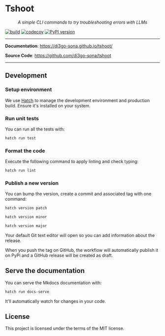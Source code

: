 # Tshoot

<p align="center">
    <em>A simple CLI commands to try troubleshooting errors with LLMs</em>
</p>

[![build](https://github.com/di3go-sona/tshoot/workflows/Build/badge.svg)](https://github.com/di3go-sona/tshoot/actions)
[![codecov](https://codecov.io/gh/di3go-sona/tshoot/branch/master/graph/badge.svg)](https://codecov.io/gh/di3go-sona/tshoot)
[![PyPI version](https://badge.fury.io/py/tshoot.svg)](https://badge.fury.io/py/tshoot)

---

**Documentation**: <a href="https://di3go-sona.github.io/tshoot/" target="_blank">https://di3go-sona.github.io/tshoot/</a>

**Source Code**: <a href="https://github.com/di3go-sona/tshoot" target="_blank">https://github.com/di3go-sona/tshoot</a>

---

## Development

### Setup environment

We use [Hatch](https://hatch.pypa.io/latest/install/) to manage the development environment and production build. Ensure it's installed on your system.

### Run unit tests

You can run all the tests with:

```bash
hatch run test
```

### Format the code

Execute the following command to apply linting and check typing:

```bash
hatch run lint
```

### Publish a new version

You can bump the version, create a commit and associated tag with one command:

```bash
hatch version patch
```

```bash
hatch version minor
```

```bash
hatch version major
```

Your default Git text editor will open so you can add information about the release.

When you push the tag on GitHub, the workflow will automatically publish it on PyPi and a GitHub release will be created as draft.

## Serve the documentation

You can serve the Mkdocs documentation with:

```bash
hatch run docs-serve
```

It'll automatically watch for changes in your code.

## License

This project is licensed under the terms of the MIT license.
